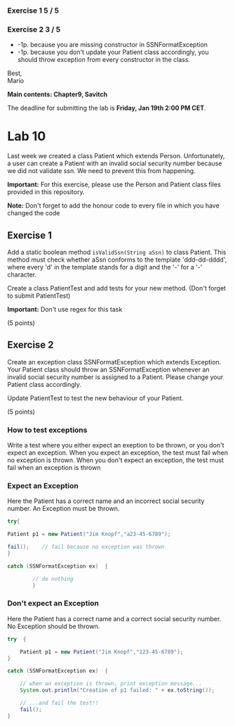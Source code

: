 ### Exercise 1 5 / 5

### Exercise 2 3 / 5
* -1p. because you are missing constructor in SSNFormatException
* -1p. because you don't update your Patient class accordingly, you should throw exception from every constructor in the class.

Best,  
Mario




**Main contents: Chapter9, Savitch**

The deadline for submitting the lab is **Friday, Jan 19th 2:00 PM CET**.
# Lab 10

Last week we created a class Patient which extends Person. Unfortunately, a user can create a Patient with an invalid social security number because we did not validate ssn. We need to prevent this from happening.

**Important:** For this exercise, please use the Person and Patient class files provided in this repository.

**Note:** Don't forget to add the honour code to every file in which you have changed the code


## Exercise 1

Add a static boolean method `isValidSsn(String aSsn)` to class Patient. This method must check whether aSsn conforms to the template 'ddd-dd-dddd', where every 'd' in the template stands for a digit and the '-' for a '-' character.

Create a class PatientTest and add tests for your new method.
(Don't forget to submit PatientTest)

**Important:** Don't use regex for this task

(5 points)

## Exercise 2

Create an exception class SSNFormatException which extends Exception. Your Patient class should throw an SSNFormatException whenever an invalid social security number is assigned to a Patient. Please change your Patient class accordingly.

Update PatientTest to test the new behaviour of your Patient.

(5 points)

### How to test exceptions

Write a test where you either expect an exeption to be thrown, or you don't expect an exception. When you expect an exception, the test must fail when no exception is thrown. When you don't expect an exception, the test must fail when an exception is thrown

### Expect an Exception

Here the Patient has a correct name and an incorrect social security number. An Exception must be thrown.

```java
try{

Patient p1 = new Patient("Jim Knopf","a23-45-6789");

fail();    // fail because no exception was thrown
}

catch (SSNFormatException ex)  {

        // do nothing
        }
```

### Don't expect an Exception

Here the Patient has a correct name and a correct social security number. No Exception should be thrown.

```java
try  {

    Patient p1 = new Patient("Jim Knopf","123-45-6789");
}

catch (SSNFormatException ex)  {

    // when an exception is thrown, print exception message...
    System.out.println("Creation of p1 failed: " + ex.toString());

    // ...and fail the test!!
    fail();
}
```